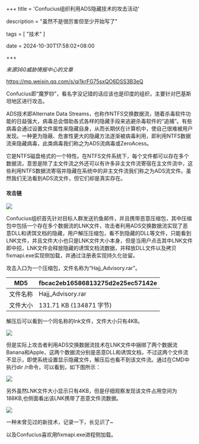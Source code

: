+++
title = 'Confucius组织利用ADS隐藏技术的攻击活动'

description = "虽然不是很厉害但至少开始写了"

tags = [ "技术" ]

date = 2024-10-30T17:58:02+08:00

+++

*来源360威胁情报中心的文章*

https://mp.weixin.qq.com/s/qi1krFG75sxQO6DSS3B3eQ

Confucius即“魔罗桫”，看名字没记错的话应该也是印度的组织，主要针对巴基斯坦地区进行攻击。

ADS技术即Alternate Data Streams，也称作NTFS交换数据流，随着杀毒软件功能的日益强大，病毒总会借助各式各样的隐藏手段来逃避杀毒软件的“追捕”。有些病毒会通过设置文件属性来隐藏自身，从而长期伏在计算机中，使自己很难被用户发现。一种更为隐蔽、危害性更大的隐藏方法逐渐被病毒利用，即利用NTFS数据流来隐藏病毒，此类病毒我们称之为ADS流病毒或ZeroAcess。

它是NTFS磁盘格式的一个特性。在NTFS文件系统下，每个文件都可以存在多个数据流，意思是除了主文件流之外还可以有许多非主文件流寄宿在主文件流中，这些利用NTFS数据流寄宿并隐藏在系统中的非主文件流我们称之为ADS流文件。虽然我们无法看到ADS流文件，但它们却是真实存在。

#### 攻击链

![](https://pub-f40a9f95639d4cee81dcb09d9b4adf70.r2.dev/blog/2024/10/33d25060d87d6991e4e54df03061f08a.png)

Confucius组织首先针对目标人群发送钓鱼邮件，并且携带恶意压缩包，其中压缩包中包括一个存在多个数据流的LNK文件，攻击者利用ADS交换数据流实现了恶意DLL和诱饵文档的隐藏，用户解压压缩包，看不到隐藏的DLL等文件，只能看到LNK文件，并且文件大小也只是LNK文件大小本身，但是当用户点击其中LNK文件即中招，LNK文件会释放隐藏的诱饵文档流数据，并释放DLL文件以及拷贝fixmapi.exe实现侧加载，并通过注册表实现持久化驻留。

攻击入口为一个压缩包，文件名称为“Hajj_Advisory.rar”。

| MD5      | fbcac2eb16586813275d2e25ec57142e |
| -------- | -------------------------------- |
| 文件名称 | Hajj_Advisory.rar                |
| 文件大小 | 131.71 KB (134871 字节)          |

解压后可以看到一个同名称的lnk文件，文件大小只有4KB。

![](https://pub-f40a9f95639d4cee81dcb09d9b4adf70.r2.dev/blog/2024/10/9c2b9e819c45a3cece3b64a6d8e0f23e.png)

但是实际上攻击者利用ADS交换数据流技术在LNK文件中捆绑了两个数据流Banana和Apple，这两个数据流分别是恶意DLL和诱饵文档，不过这两个文件流不显示，即使系统设置显示隐藏文件，解压后也看不到该文件流。通过在CMD中执行dir /r命令，可以看到，如下图所示：   

![](https://pub-f40a9f95639d4cee81dcb09d9b4adf70.r2.dev/blog/2024/10/f78d53895d3caacce74e2bfd8202be65.png)

另外虽然LNK文件大小显示只有4KB，但是仔细观察发现该文件占用空间为188KB,也侧面看出该LNK携带了恶意文件流数据。

![](https://pub-f40a9f95639d4cee81dcb09d9b4adf70.r2.dev/blog/2024/10/31a841fedd7b29a5928c50ecb3d9a029.png)

一种未曾见过的新技术，记录一下，长见识了~

以及Confucius喜欢用fixmapi.exe进程侧加载。
